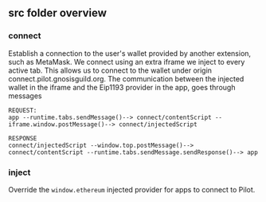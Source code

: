 ## src folder overview

### connect

Establish a connection to the user's wallet provided by another extension, such as MetaMask. We connect using an extra iframe we inject to every active tab. This allows us to connect to the wallet under origin connect.pilot.gnosisguild.org.
The communication between the injected wallet in the iframe and the Eip1193 provider in the app, goes through messages

```
REQUEST:
app --runtime.tabs.sendMessage()--> connect/contentScript --iframe.window.postMessage()--> connect/injectedScript

RESPONSE
connect/injectedScript --window.top.postMessage()--> connect/contentScript --runtime.tabs.sendMessage.sendResponse()--> app
```

### inject

Override the `window.ethereum` injected provider for apps to connect to Pilot.

